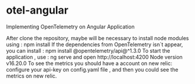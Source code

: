 # otel-angular
Implementing OpenTelemetry on Angular Application

After clone the repository, maybe will be necessary to install node modules using : 
npm install
If the dependencies from OpenTelemetry isn´t appear, you can install :
npm install @opentelemetry/api@^1.3.0
To start the application , use : ng serve
and open http://localhost:4200
Node version v16.20.0
To see the metrics you should have a account on new relic:
configure your api-key on config.yaml file , and then you could see the metrics on new relic.
